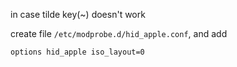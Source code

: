 in case tilde key(~) doesn't work

create file `/etc/modprobe.d/hid_apple.conf`, and add

    options hid_apple iso_layout=0

